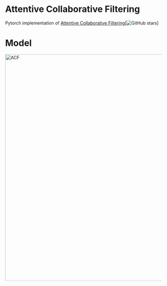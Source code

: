 # Attentive Collaborative Filtering

Pytorch implementation of [Attentive Collaborative Filtering](https://www.comp.nus.edu.sg/~xiangnan/papers/sigir17-AttentiveCF.pdf)[![GitHub stars](https://img.shields.io/github/stars/ChenJingyuan91/ACF.svg?logo=github&label=Stars)] 

# Model
<img width="728" alt="ACF" src="https://user-images.githubusercontent.com/52459996/110236327-7aebaa00-7f78-11eb-95d3-2df35267f100.jpg">